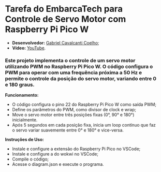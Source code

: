# Tarefa do EmbarcaTech para Controle de Servo Motor com Raspberry Pi Pico W
  - **Desenvolvedor:** <ins>Gabriel Cavalcanti Coelho</ins>;
  - **Vídeo:** [YouTube](https://www.youtube.com/).

### Este projeto implementa o controle de um servo motor utilizando PWM no Raspberry Pi Pico W. O código configura o PWM para operar com uma frequência próxima a 50 Hz e permite o controle da posição do servo motor, variando entre 0 e 180 graus.

**Funcionamento:**
  - O código configura o pino 22 do Raspberry Pi Pico W como saída PWM;
  - Define os parâmetros do PWM, como divisor de clock e wrap;
  - Move o servo motor entre três posições fixas (0°, 90° e 180°) inicialmente.
  - Após 5 segundos em cada posição fixa, inicia um loop contínuo que faz o servo variar suavemente entre 0° e 180° e vice-versa.

**Instruções de Uso:**
  - Instale e configure a extensão do Raspberry Pi Pico no VSCode;
  - Instale e configure a do wokwi no VSCode;
  - Compile o código;
  - Acesse o diagram.json e execute o programa.
